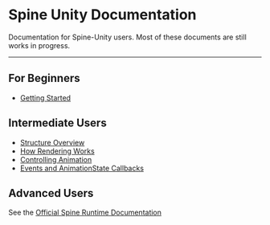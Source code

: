 # Spine Unity Documentation
Documentation for Spine-Unity users.
Most of these documents are still works in progress.

----------

## For Beginners
- [Getting Started](https://github.com/pharan/spine-unity-docs/blob/master/Getting%20Started.md)

## Intermediate Users
- [Structure Overview](https://github.com/pharan/spine-unity-docs/blob/master/Structure%20Overview.md)
- [How Rendering Works](https://github.com/pharan/spine-unity-docs/blob/master/Rendering.md)
- [Controlling Animation](https://github.com/pharan/spine-unity-docs/blob/master/Animation.md)
- [Events and AnimationState Callbacks](https://github.com/pharan/spine-unity-docs/blob/master/Events.md)

## Advanced Users
See the [Official Spine Runtime Documentation](http://esotericsoftware.com/spine-using-runtimes)